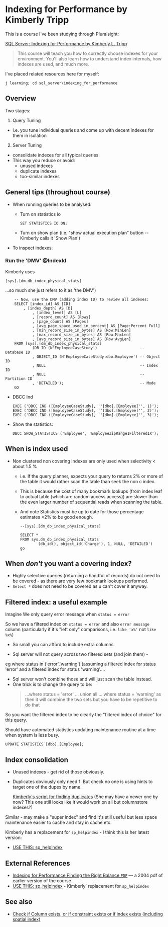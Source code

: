 ﻿# Indexing for Performance by Kimberly Tripp

This is a course I've been studying through Pluralsight:

[SQL Server: Indexing for Performance by Kimberly L. Tripp](https://www.pluralsight.com/courses/sqlserver-indexing-for-performance)

> This course will teach you how to correctly choose indexes for your environment. You'll also learn how to understand index internals, how indexes are used, and much more.

I've placed related resources here for myself:

    j learning; cd sql_server\indexing_for_performance

## Overview

Two stages:

1. Query Tuning
  - i.e. you tune individual queries and come up with decent indexes for them in isolation
2. Server Tuning
  - consolidate indexes for all typical queries.
  - This way you reduce or avoid:
    - unused indexes
    - duplicate indexes
    - too-similar indexes

## General tips (throughout course)

- When running queries to be analysed:
  - Turn on statistics io

		SET STATISTICS IO ON;

  - Turn on show plan (i.e. "show actual execution plan" button -- Kimberly calls it 'Show Plan')

- To inspect indexes:

### Run the 'DMV'  @IndexId


Kimberly uses 

	[sys].[dm_db_index_physical_stats]
	
...so much she just refers to it as 'the DMV')


		-- Now, use the DMV (adding index ID) to review all indexes:
		SELECT [index_id] AS [ID]
			, [index_depth] AS [D]
				, [index_level] AS [L]
				, [record_count] AS [Rows]
				, [page_count] AS [Pages]
				, [avg_page_space_used_in_percent] AS [Page:Percent Full]
				, [min_record_size_in_bytes] AS [Row:MinLen]
				, [max_record_size_in_bytes] AS [Row:MaxLen]
				, [avg_record_size_in_bytes] AS [Row:AvgLen]
		FROM [sys].[dm_db_index_physical_stats]
				(DB_ID (N'EmployeeCaseStudy')					-- Database ID
				, OBJECT_ID (N'EmployeeCaseStudy.dbo.Employee') -- Object ID
				, NULL											-- Index ID
				, NULL											-- Partition ID
				, 'DETAILED');									-- Mode
		GO

  - DBCC Ind

		EXEC ('DBCC IND ([EmployeeCaseStudy], ''[dbo].[Employee]'', 1)');
		EXEC ('DBCC IND ([EmployeeCaseStudy], ''[dbo].[Employee]'', 2)');
		EXEC ('DBCC IND ([EmployeeCaseStudy], ''[dbo].[Employee]'', 3)');

  - Show the statistics:

		DBCC SHOW_STATISTICS ('Employee', 'EmployeeZipRange1FilteredIX');

## When is index used

- Non clustered non covering Indexes are only used when selectivity &lt; about 1.5 %
  - i.e. If the query planner, expects your query to returns 2% or more of the table it would rather scan the table than seek the non c index.
  - This is because the cost of many bookmark lookups (from index leaf to actual table (which are random access access)) are slower than the even larger number of sequential reads when scanning the table.
  - And note Statistics must be up to date for those percentage estimates &lt;2% to be good enough.

		--[sys].[dm_db_index_physical_stats]

		SELECT *
		FROM sys.dm_db_index_physical_stats
				(db_id(), object_id('Charge'), 1, NULL, 'DETAILED')
		go

## When *don't* you want a covering index?

- Highly selective queries (returning a handful of records) do not need to be covered - as there are very few bookmark lookups performed.
- `Select *` does not need to be covered as u can't cover it anyway.

## Filtered index: a useful example

Imagine We only query error message when `status = error`

So we have a filtered index on `status = error` and also `error message` column (particularly if it's "left only" comparisons, i.e. `like 'x%'` not `like %x%`)

- So small you can afford to include extra columns

- Sql server will not query across two filtered sets (and join them) -

eg where status in ('error','warning') (assuming a filtered index for status 'error' and a filtered index for status 'warning'....

- Sql server won't combine those and will just scan the table instead.
- One trick is to change the query to be:
	> ...where status = 'error' ... union all ... where status = 'warning'
	as then it will combine the two sets but you have to be repetitive to do that

So you want the filtered index to be clearly the "filtered index of choice" for this query.

Should have automated statistics updating maintenance routine at a time when system is less busy.

	UPDATE STATISTICS [dbo].[Employee];

## Index consolidation

- Unused indexes - get rid of those obviously.

- Duplicates obviously only need 1. But check no one is using hints to target one of the dupes by name.

	[Kimberly's script for finding duplicates](https://www.sqlskills.com/blogs/kimberly/removing-duplicate-indexes/) (She may have a newer one by now? This one still looks like it would work on all but columnstore indexes?)

Similar - may make a "super index" and find it's still useful but less space maintenance easier to cache and stay in cache etc.

Kimberly has a replacement for `sp_helpindex` - I think this is her latest version:

- [USE THIS: sp_helpindex](https://www.sqlskills.com/blogs/kimberly/sp_helpindex-v20170228/)

## External References

- [Indexing for Performance Finding the Right Balance `PDF`](https://www.sqlskills.com/blogs/kimberly/content/binary/indexesrightbalance.pdf) &mdash; a 2004 pdf of earlier version of the course.
- [USE THIS: sp_helpindex](https://www.sqlskills.com/blogs/kimberly/sp_helpindex-v20170228/) - Kimberly' replacement for `sp_helpindex`

## See also

- [Check if Column exists, or if constraint exists or if index exists (including spatial index)](check_if_column_constraint_index_exists.md)